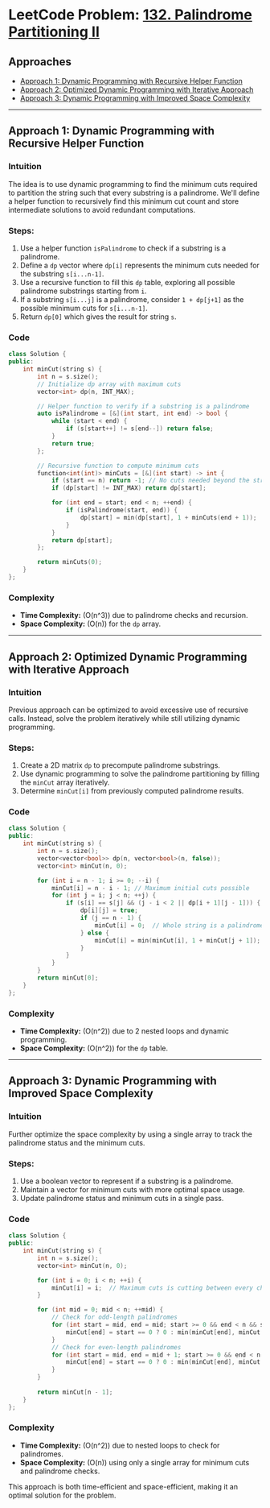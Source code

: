 # LeetCode Problem: [132. Palindrome Partitioning II](https://leetcode.com/problems/palindrome-partitioning-ii/)

## Approaches

- [Approach 1: Dynamic Programming with Recursive Helper Function](#approach-1-dynamic-programming-with-recursive-helper-function)
- [Approach 2: Optimized Dynamic Programming with Iterative Approach](#approach-2-optimized-dynamic-programming-with-iterative-approach)
- [Approach 3: Dynamic Programming with Improved Space Complexity](#approach-3-dynamic-programming-with-improved-space-complexity)

---

## Approach 1: Dynamic Programming with Recursive Helper Function

### Intuition
The idea is to use dynamic programming to find the minimum cuts required to partition the string such that every substring is a palindrome. We'll define a helper function to recursively find this minimum cut count and store intermediate solutions to avoid redundant computations.

### Steps:
1. Use a helper function `isPalindrome` to check if a substring is a palindrome.
2. Define a `dp` vector where `dp[i]` represents the minimum cuts needed for the substring `s[i...n-1]`.
3. Use a recursive function to fill this `dp` table, exploring all possible palindrome substrings starting from `i`.
4. If a substring `s[i...j]` is a palindrome, consider `1 + dp[j+1]` as the possible minimum cuts for `s[i...n-1]`.
5. Return `dp[0]` which gives the result for string `s`.

### Code
```cpp
class Solution {
public:
    int minCut(string s) {
        int n = s.size();
        // Initialize dp array with maximum cuts
        vector<int> dp(n, INT_MAX);

        // Helper function to verify if a substring is a palindrome
        auto isPalindrome = [&](int start, int end) -> bool {
            while (start < end) {
                if (s[start++] != s[end--]) return false;
            }
            return true;
        };

        // Recursive function to compute minimum cuts
        function<int(int)> minCuts = [&](int start) -> int {
            if (start == n) return -1; // No cuts needed beyond the string
            if (dp[start] != INT_MAX) return dp[start];

            for (int end = start; end < n; ++end) {
                if (isPalindrome(start, end)) {
                    dp[start] = min(dp[start], 1 + minCuts(end + 1));
                }
            }
            return dp[start];
        };

        return minCuts(0);
    }
};
```

### Complexity
- **Time Complexity:** \(O(n^3)\) due to palindrome checks and recursion.
- **Space Complexity:** \(O(n)\) for the `dp` array.

---

## Approach 2: Optimized Dynamic Programming with Iterative Approach

### Intuition
Previous approach can be optimized to avoid excessive use of recursive calls. Instead, solve the problem iteratively while still utilizing dynamic programming.

### Steps:
1. Create a 2D matrix `dp` to precompute palindrome substrings. 
2. Use dynamic programming to solve the palindrome partitioning by filling the `minCut` array iteratively.
3. Determine `minCut[i]` from previously computed palindrome results.

### Code
```cpp
class Solution {
public:
    int minCut(string s) {
        int n = s.size();
        vector<vector<bool>> dp(n, vector<bool>(n, false));
        vector<int> minCut(n, 0);

        for (int i = n - 1; i >= 0; --i) {
            minCut[i] = n - i - 1; // Maximum initial cuts possible
            for (int j = i; j < n; ++j) {
                if (s[i] == s[j] && (j - i < 2 || dp[i + 1][j - 1])) {
                    dp[i][j] = true;
                    if (j == n - 1) {
                        minCut[i] = 0;  // Whole string is a palindrome
                    } else {
                        minCut[i] = min(minCut[i], 1 + minCut[j + 1]);
                    }
                }
            }
        }
        return minCut[0];
    }
};
```

### Complexity
- **Time Complexity:** \(O(n^2)\) due to 2 nested loops and dynamic programming.
- **Space Complexity:** \(O(n^2)\) for the `dp` table.

---

## Approach 3: Dynamic Programming with Improved Space Complexity

### Intuition
Further optimize the space complexity by using a single array to track the palindrome status and the minimum cuts.

### Steps:
1. Use a boolean vector to represent if a substring is a palindrome.
2. Maintain a vector for minimum cuts with more optimal space usage.
3. Update palindrome status and minimum cuts in a single pass.

### Code
```cpp
class Solution {
public:
    int minCut(string s) {
        int n = s.size();
        vector<int> minCut(n, 0);

        for (int i = 0; i < n; ++i) {
            minCut[i] = i;  // Maximum cuts is cutting between every character
        }

        for (int mid = 0; mid < n; ++mid) {
            // Check for odd-length palindromes
            for (int start = mid, end = mid; start >= 0 && end < n && s[start] == s[end]; --start, ++end) {
                minCut[end] = start == 0 ? 0 : min(minCut[end], minCut[start - 1] + 1);
            }
            // Check for even-length palindromes
            for (int start = mid, end = mid + 1; start >= 0 && end < n && s[start] == s[end]; --start, ++end) {
                minCut[end] = start == 0 ? 0 : min(minCut[end], minCut[start - 1] + 1);
            }
        }
        
        return minCut[n - 1];
    }
};
```

### Complexity
- **Time Complexity:** \(O(n^2)\) due to nested loops to check for palindromes.
- **Space Complexity:** \(O(n)\) using only a single array for minimum cuts and palindrome checks.

This approach is both time-efficient and space-efficient, making it an optimal solution for the problem.

